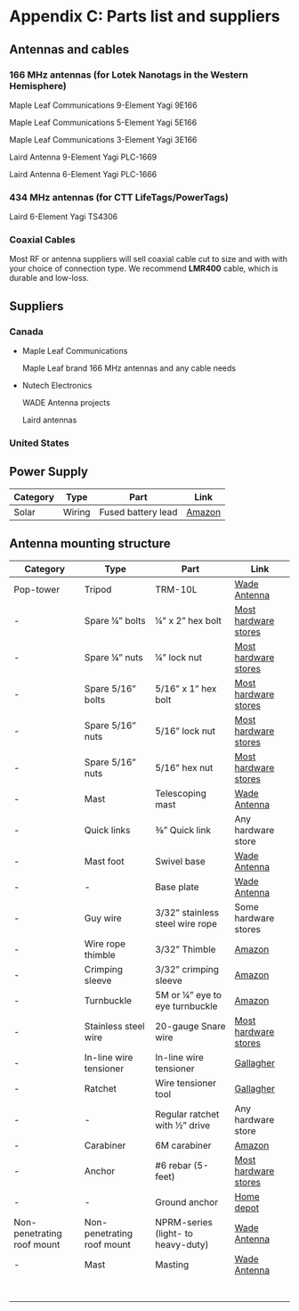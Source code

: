 # Appendix C: Parts list and suppliers

## Antennas and cables

### 166 MHz antennas (for Lotek Nanotags in the Western Hemisphere)

Maple Leaf Communications 9-Element Yagi 9E166

Maple Leaf Communications 5-Element Yagi 5E166

Maple Leaf Communications 3-Element Yagi 3E166

Laird Antenna 9-Element Yagi PLC-1669

Laird Antenna 6-Element Yagi PLC-1666

### 434 MHz antennas (for CTT LifeTags/PowerTags)

Laird 6-Element Yagi TS4306

### Coaxial Cables

Most RF or antenna suppliers will sell coaxial cable cut to size and with with your choice of connection type. We recommend **LMR400** cable, which is durable and low-loss.&#x20;

## Suppliers

### Canada

*   Maple Leaf Communications

    Maple Leaf brand 166 MHz antennas and any cable needs
*   Nutech Electronics

    WADE Antenna projects

    Laird antennas

### United States

## Power Supply

| Category | Type   | Part               | Link                                                                                                         |
| -------- | ------ | ------------------ | ------------------------------------------------------------------------------------------------------------ |
| Solar    | Wiring | Fused battery lead | [Amazon](https://www.amazon.ca/gp/product/B07CK784LZ/ref=ppx\_yo\_dt\_b\_search\_asin\_title?ie=UTF8\&psc=1) |

## Antenna mounting structure

| Category                   | Type                       | Part                               | Link                                                                                                                                                  |
| -------------------------- | -------------------------- | ---------------------------------- | ----------------------------------------------------------------------------------------------------------------------------------------------------- |
| Pop-tower                  | Tripod                     | TRM-10L                            | [Wade Antenna](http://wadeantenna.com/product/10-foot-tripod/)                                                                                        |
| -                          | Spare ¼” bolts             | ¼” x 2” hex bolt                   | [Most hardware stores](https://www.homedepot.com/p/Prime-Line-1-4-in-20-x-2-in-Grade-304-Stainless-Steel-Hex-Bolts-50-Pack-9058462/310465140)         |
| -                          | Spare ¼” nuts              | ¼” lock nut                        | [Most hardware stores](https://www.homedepot.com/p/Prime-Line-1-4-in-20-Grade-18-8-Stainless-Steel-Nylon-Insert-Lock-Nut-20-Pack-9075237/307410008)   |
| -                          | Spare 5/16” bolts          | 5/16” x 1” hex bolt                | [Most hardware stores](https://www.homedepot.com/p/Everbilt-5-16-in-18-x-1-in-Zinc-Plated-Hex-Bolt-50-Pack-800710/204281546)                          |
| -                          | Spare 5/16” nuts           | 5/16” lock nut                     | [Most hardware stores](https://www.homedepot.com/p/Prime-Line-5-16-in-18-Grade-18-8-Stainless-Steel-Nylon-Insert-Lock-Nuts-50-Pack-9075332/310550302) |
| -                          | Spare 5/16” nuts           | 5/16” hex nut                      | [Most hardware stores](https://www.homedepot.com/p/Everbilt-5-16-in-18-Zinc-Plated-Hex-Nut-25-Pack-802354/204274092)                                  |
| -                          | Mast                       | Telescoping mast                   | [Wade Antenna](http://wadeantenna.com/product-category/mounts-masts/)                                                                                 |
| -                          | Quick links                | ⅜” Quick link                      | Any hardware store                                                                                                                                    |
| -                          | Mast foot                  | Swivel base                        | [Wade Antenna](http://wadeantenna.com/product/40-50-20hd-foot-telescoping-mast-swivel-base/)                                                          |
| -                          | -                          | Base plate                         | [Wade Antenna](http://wadeantenna.com/product-category/mounts-masts/)                                                                                 |
| -                          | Guy wire                   | 3/32” stainless steel wire rope    | Some hardware stores                                                                                                                                  |
| -                          | Wire rope thimble          | 3/32” Thimble                      | [Amazon](https://www.amazon.ca/gp/product/B07WTS6PP4/ref=ppx\_yo\_dt\_b\_asin\_title\_o02\_s00?ie=UTF8\&psc=1)                                        |
| -                          | Crimping sleeve            | 3/32” crimping sleeve              | [Amazon](https://www.amazon.ca/gp/product/B0038YY2HM/ref=ppx\_yo\_dt\_b\_asin\_title\_o01\_s00?ie=UTF8\&psc=1)                                        |
| -                          | Turnbuckle                 | 5M or ¼” eye to eye turnbuckle     | [Amazon](https://www.amazon.ca/gp/product/B0774S5JJQ/ref=ppx\_yo\_dt\_b\_asin\_title\_o06\_s00?ie=UTF8\&psc=1)                                        |
| -                          | Stainless steel wire       | 20-gauge Snare wire                | [Most hardware stores](https://www.homehardware.ca/en/165-20-gauge-stainless-steel-snare-wire/p/7685837)                                              |
| -                          | In-line wire tensioner     | In-line wire tensioner             | [Gallagher](https://www.gallagherfence.net/products/permanent-wire-tightener)                                                                         |
| -                          | Ratchet                    | Wire tensioner tool                | [Gallagher](https://www.gallagherfence.net/products/ratchet-wire-tightening-tool?\_pos=1&\_sid=52a363e77&\_ss=r)                                      |
| -                          | -                          | Regular ratchet with ½” drive      | Any hardware store                                                                                                                                    |
| -                          | Carabiner                  | 6M carabiner                       | [Amazon](https://www.amazon.ca/gp/product/B06XG4QZ5F/ref=ppx\_yo\_dt\_b\_asin\_title\_o00\_s00?ie=UTF8\&psc=1)                                        |
| -                          | Anchor                     | #6 rebar (5-feet)                  | [Most hardware stores](https://www.homedepot.com/p/3-4-in-x-20-ft-6-Rebar-PAR402006/205370251)                                                        |
| -                          | -                          | Ground anchor                      | [Home depot](https://www.homedepot.com/p/6-Piece-Ground-Anchor-Kit-IS-50016/202197240)                                                                |
| Non-penetrating roof mount | Non-penetrating roof mount | NPRM-series (light- to heavy-duty) | [Wade Antenna](http://wadeantenna.com/product/heavy-duty-non-penetrating-roof-mount/)                                                                 |
| -                          | Mast                       | Masting                            | [Wade Antenna](http://wadeantenna.com/product/masting/)                                                                                               |
|                            |                            |                                    |                                                                                                                                                       |
|                            |                            |                                    |                                                                                                                                                       |
|                            |                            |                                    |                                                                                                                                                       |
|                            |                            |                                    |                                                                                                                                                       |
|                            |                            |                                    |                                                                                                                                                       |
|                            |                            |                                    |                                                                                                                                                       |
|                            |                            |                                    |                                                                                                                                                       |

